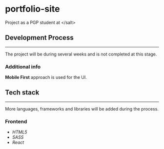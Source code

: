 # portfolio-site
Project as a PGP student at &lt;/salt>

## Development Process
---
The project will be during several weeks and is not completed at this stage.
### Additional info
**Mobile First** approach is used for the UI.

## Tech stack
---
More languages, frameworks and libraries will be added during the process.
### Frontend
- *HTML5*
- *SASS*
- *React*